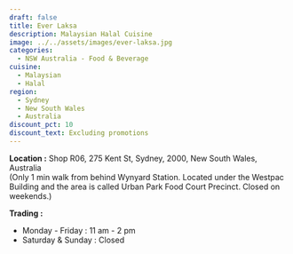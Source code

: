 ```yaml
---
draft: false
title: Ever Laksa
description: Malaysian Halal Cuisine
image: ../../assets/images/ever-laksa.jpg
categories:
  - NSW Australia - Food & Beverage
cuisine:
  - Malaysian
  - Halal
region:
  - Sydney
  - New South Wales
  - Australia
discount_pct: 10
discount_text: Excluding promotions
---
```

**Location :** Shop R06, 275 Kent St, Sydney, 2000, New South Wales, Australia\
(Only 1 min walk from behind Wynyard Station. Located under the Westpac Building and the area is called Urban Park Food Court Precinct. Closed on weekends.)

**Trading :** 

* Monday - Friday : 11 am - 2 pm
* Saturday & Sunday : Closed
